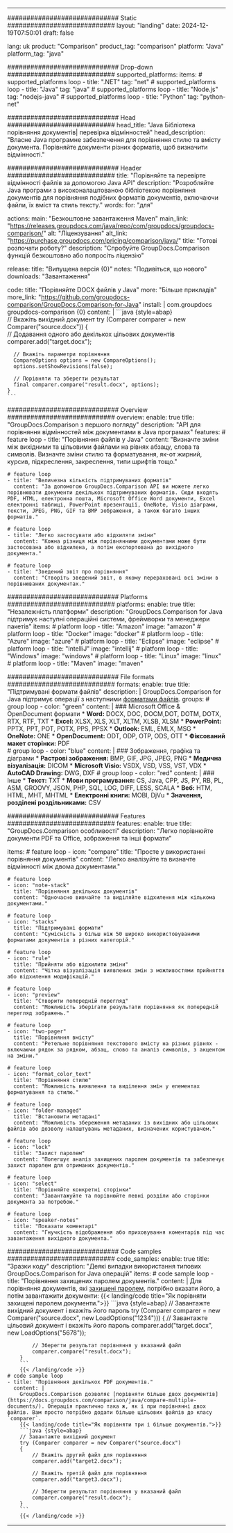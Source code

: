 
---
############################# Static ############################
layout: "landing"
date: 2024-12-19T07:50:01
draft: false

lang: uk
product: "Comparison"
product_tag: "comparison"
platform: "Java"
platform_tag: "java"

############################# Drop-down ############################
supported_platforms:
  items:
    # supported_platforms loop
    - title: ".NET"
      tag: "net"
    # supported_platforms loop
    - title: "Java"
      tag: "java"
    # supported_platforms loop
    - title: "Node.js"
      tag: "nodejs-java"
    # supported_platforms loop
    - title: "Python"
      tag: "python-net"

############################# Head ############################
head_title: "Java Бібліотека порівняння документів| перевірка відмінностей"
head_description: "Власне Java програмне забезпечення для порівняння стилю та вмісту документа. Порівняйте документи різних форматів, щоб визначити відмінності."

############################# Header ############################
title: "Порівняйте та перевірте відмінності файлів за допомогою Java API"
description: "Розробляйте Java програми з високоналаштованою бібліотекою порівняння документів для порівняння подібних форматів документів, включаючи файли, їх вміст та стиль тексту."
words:
  for: "для"

actions:
  main: "Безкоштовне завантаження Maven"
  main_link: "https://releases.groupdocs.com/java/repo/com/groupdocs/groupdocs-comparison/"
  alt: "Ліцензування"
  alt_link: "https://purchase.groupdocs.com/pricing/comparison/java/"
  title: "Готові розпочати роботу?"
  description: "Спробуйте GroupDocs.Comparison функцій безкоштовно або попросіть ліцензію"

release:
  title: "Випущена версія {0}"
  notes: "Подивіться, що нового"
  downloads: "Завантаження"

code:
  title: "Порівняйте DOCX файлів у Java"
  more: "Більше прикладів"
  more_link: "https://github.com/groupdocs-comparison/GroupDocs.Comparison-for-Java"
  install: |
    <dependency>
      <groupId>com.groupdocs</groupId>
      <artifactId>groupdocs-comparison</artifactId>
      <version>{0}</version>
    </dependency>
  content: |
    ```java {style=abap}  
    // Вкажіть вихідний документ
    try (Comparer comparer = new Comparer("source.docx"))
    {    
      // Додавання одного або декількох цільових документів
      comparer.add("target.docx");

      // Вкажіть параметри порівняння
      CompareOptions options = new CompareOptions();
      options.setShowRevisions(false);

      // Порівняти та зберегти результат
      final comparer.compare("result.docx", options);
    }    
    ```

############################# Overview ############################
overview:
  enable: true
  title: "GroupDocs.Comparison з першого погляду"
  description: "API для порівняння відмінностей між документами в Java програмах"
  features:
    # feature loop
    - title: "Порівняння файлів у Java"
      content: "Визначте зміни між вихідними та цільовими файлами на рівнях абзацу, слова та символів. Визначте зміни стилю та форматування, як-от жирний, курсив, підкреслення, закреслення, типи шрифтів тощо."

    # feature loop
    - title: "Величезна кількість підтримуваних форматів"
      content: "За допомогою GroupDocs.Comparison API ви можете легко порівнювати документи декількох підтримуваних форматів. Сюди входять PDF, HTML, електронна пошта, Microsoft Office Word документи, Excel електронні таблиці, PowerPoint презентації, OneNote, Visio діаграми, тексти, JPEG, PNG, GIF та BMP зображення, а також багато інших форматів."

    # feature loop
    - title: "Легко застосувати або відхиляти зміни"
      content: "Кожна різниця між порівнянними документами може бути застосована або відхилена, а потім експортована до вихідного документа."

    # feature loop
    - title: "Зведений звіт про порівняння"
      content: "Створіть зведений звіт, в якому перераховані всі зміни в порівнюваних документах."

############################# Platforms ############################
platforms:
  enable: true
  title: "Незалежність платформи"
  description: "GroupDocs.Comparison for Java підтримує наступні операційні системи, фреймворки та менеджери пакетів"
  items:
    # platform loop
    - title: "Amazon"
      image: "amazon"
    # platform loop
    - title: "Docker"
      image: "docker"
    # platform loop
    - title: "Azure"
      image: "azure"
    # platform loop
    - title: "Eclipse"
      image: "eclipse"
    # platform loop
    - title: "IntelliJ"
      image: "intellij"
    # platform loop
    - title: "Windows"
      image: "windows"
    # platform loop
    - title: "Linux"
      image: "linux"
    # platform loop
    - title: "Maven"
      image: "maven"

############################# File formats ############################
formats:
  enable: true
  title: "Підтримувані формати файлів"
  description: |
    GroupDocs.Comparison for Java підтримує операції з наступними [форматами файлів](https://docs.groupdocs.com/comparison/java/supported-document-formats/).
  groups:
    # group loop
    - color: "green"
      content: |
        ### Microsoft Office & OpenDocument формати
        * **Word:** DOCX, DOC, DOCM,DOT, DOTM, DOTX, RTX, RTF, TXT
        * **Excel:** XLSX, XLS, XLT, XLTM, XLSB, XLSM
        * **PowerPoint:** PPTX, PPT, POT, POTX, PPS, PPSX
        * **Outlook:** EML, EMLX, MSG
        * **OneNote:** ONE
        * **OpenDocument:** ODT, ODP, OTP, ODS, OTT
        * **Фіксований макет сторінки:** PDF        
    # group loop
    - color: "blue"
      content: |
        ### Зображення, графіка та діаграми
        * **Растрові зображення:** BMP, GIF, JPG, JPEG, PNG
        * **Медична візуалізація:** DICOM
        * **Microsoft Visio:** VSDX, VSD, VSS, VST, VDX
        * **AutoCAD Drawing:** DWG, DXF
      # group loop
    - color: "red"
      content: |
        ### Інше
        * **Текст:** TXT
        * **Мови програмування:** CS, Java, CPP, JS, PY, RB, PL, ASM, GROOVY, JSON, PHP, SQL, LOG, DIFF, LESS, SCALA
        * **Веб:** HTM, HTML, MHT, MHTML
        * **Електронні книги:** MOBI, DjVu
        * **Значення, розділені роздільниками:** CSV

############################# Features ############################
features:
  enable: true
  title: "GroupDocs.Comparison особливості"
  description: "Легко порівнюйте документи PDF та Office, зображення та інші формати"

  items:
    # feature loop
    - icon: "compare"
      title: "Просте у використанні порівняння документів"
      content: "Легко аналізуйте та визначте відмінності між двома документами."

    # feature loop
    - icon: "note-stack"
      title: "Порівняння декількох документів"
      content: "Одночасно вивчайте та виділяйте відхилення між кількома документами."

    # feature loop
    - icon: "stacks"
      title: "Підтримувані формати"
      content: "Сумісність з більш ніж 50 широко використовуваними форматами документів з різних категорій."

    # feature loop
    - icon: "rule"
      title: "Прийняти або відхилити зміни"
      content: "Чітка візуалізація виявлених змін з можливостями прийняття або відхилення модифікацій."

    # feature loop
    - icon: "preview"
      title: "Створити попередній перегляд"
      content: "Можливість зберігати результати порівняння як попередній перегляд зображень."

    # feature loop
    - icon: "two-pager"
      title: "Порівняння вмісту"
      content: "Ретельне порівняння текстового вмісту на різних рівнях - включаючи рядок за рядком, абзац, слово та аналіз символів, з акцентом на зміни."

    # feature loop
    - icon: "format_color_text"
      title: "Порівняння стилю"
      content: "Можливість виявлення та виділення змін у елементах форматування та стилю."

    # feature loop
    - icon: "folder-managed"
      title: "Встановити метадані"
      content: "Можливість збереження метаданих із вихідних або цільових файлів або дозволу налаштувань метаданих, визначених користувачем."

    # feature loop
    - icon: "lock"
      title: "Захист паролем"
      content: "Полегшує аналіз захищених паролем документів та забезпечує захист паролем для отриманих документів."

    # feature loop
    - icon: "select"
      title: "Порівняйте конкретні сторінки"
      content: "Завантажуйте та порівнюйте певні розділи або сторінки документа за потребою."

    # feature loop
    - icon: "speaker-notes"
      title: "Показати коментарі"
      content: "Гнучкість відображення або приховування коментарів під час завантаження вихідного документа."

############################# Code samples ############################
code_samples:
  enable: true
  title: "Зразки коду"
  description: "Деякі випадки використання типових GroupDocs.Comparison for Java операцій"
  items:
    # code sample loop
    - title: "Порівняння захищених паролем документів."
      content: |
        Для порівняння документів, які [захищені паролем](https://docs.groupdocs.com/comparison/java/load-password-protected-documents/), потрібно вказати його, а потім завантажити документи:
        {{< landing/code title="Як порівняти захищені паролем документи.">}}
        ```java {style=abap}
        // Завантажте вихідний документ і вкажіть його пароль
        try (Comparer comparer = new Comparer("source.docx", new LoadOptions("1234")))
        {
            // Завантажте цільовий документ і вкажіть його пароль
            comparer.add("target.docx", new LoadOptions("5678"));
        
            // Зберегти результат порівняння у вказаний файл
            comparer.compare("result.docx");
        }
        ```
        {{< /landing/code >}}
    # code sample loop
    - title: "Порівняння декількох PDF документів."
      content: |
        GroupDocs.Comparison дозволяє [порівняти більше двох документів](https://docs.groupdocs.com/comparison/java/compare-multiple-documents/). Операція практично така ж, як і при порівнянні двох файлів. Вам просто потрібно додати більше цільових файлів до класу `comparer`.
        {{< landing/code title="Як порівняти три і більше документів.">}}
        ```java {style=abap}   
        // Завантажте вихідний документ
        try (Comparer comparer = new Comparer("source.docx") 
        {
            // Вкажіть другий файл для порівняння
            comparer.add("target2.docx");

            // Вкажіть третій файл для порівняння
            comparer.add("target3.docx");

            // Зберегти результат порівняння у вказаний файл
            comparer.compare("result.docx");
        }
        ```
        {{< /landing/code >}}

---

